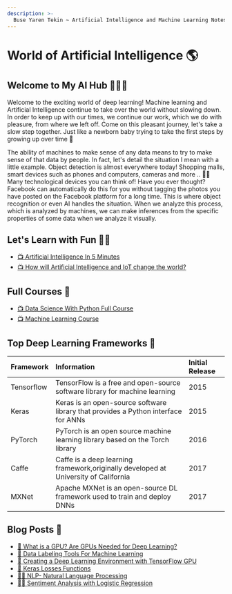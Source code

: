 ```yaml
---
description: >-
  Buse Yaren Tekin ~ Artificial Intelligence and Machine Learning Notes
---
```

# World of Artificial Intelligence 🌎

## Welcome to My AI Hub 🕵️‍♀️🌐
Welcome to the exciting world of deep learning! Machine learning and Artificial Intelligence continue to take over the world without slowing down. In order to keep up with our times, we continue our work, which we do with pleasure, from where we left off. Come on this pleasant journey, let's take a slow step together. Just like a newborn baby trying to take the first steps by growing up over time 👶

The ability of machines to make sense of any data means to try to make sense of that data by people. In fact, let's detail the situation I mean with a little example. Object detection is almost everywhere today! Shopping malls, smart devices such as phones and computers, cameras and more .. 🛒🤳 Many technological devices you can think of! Have you ever thought? Facebook can automatically do this for you without tagging the photos you have posted on the Facebook platform for a long time. This is where object recognition or even AI handles the situation. When we analyze this process, which is analyzed by machines, we can make inferences from the specific properties of some data when we analyze it visually.

## Let's Learn with Fun 🤹‍♀️
* [📺 Artificial Intelligence In 5 Minutes](https://www.youtube.com/watch?v=ad79nYk2keg)
* [📺 How will Artificial Intelligence and IoT change the world?](https://www.youtube.com/watch?v=Cx5aNwnZYDc)

## Full Courses 📁 
* [📺 Data Science With Python Full Course](https://www.youtube.com/watch?v=yfxLQcifu1Q)
* [📺 Machine Learning Course](https://www.youtube.com/watch?v=dR3yUHw9zgI)


## Top Deep Learning Frameworks 🔮

| Framework | Information | Initial Release|
| :--- | :--- |:--- |
| Tensorflow |TensorFlow is a free and open-source software library for machine learning | 2015
| Keras | Keras is an open-source software library that provides a Python interface for ANNs|2015
| PyTorch |PyTorch is an open source machine learning library based on the Torch library  |2016
| Caffe | Caffe is a deep learning framework,originally developed at University of California| 2017
| MXNet | Apache MXNet is an open-source DL framework used to train and deploy DNNs| 2017

 ## Blog Posts 📢

* [📲 What is a GPU? Are GPUs Needed for Deep Learning?](https://pub.towardsai.net/what-is-a-gpu-are-gpus-needed-for-deep-learning-7b315ed80f16)
* [🧮 Data Labeling Tools For Machine Learning](https://globalaihub.com/data-labeling-tools-for-machine-learning/)
* [🚀 Creating a Deep Learning Environment with TensorFlow GPU](https://globalaihub.com/data-labeling-tools-for-machine-learning/)
* [🌌 Keras Losses Functions](https://medium.com/analytics-vidhya/keras-losses-functions-bbd8e60432d0)
* [✍🏻 NLP- Natural Language Processing](https://pub.towardsai.net/nlp-natural-language-processing-b0581252373a)
* [💑🏼 Sentiment Analysis with Logistic Regression](https://pub.towardsai.net/sentiment-analysis-with-logistic-regression-9df15e7d6daf)